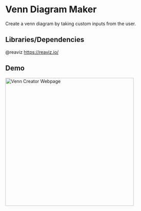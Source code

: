 # Venn Diagram Maker

Create a venn diagram by taking custom inputs from the user.

## Libraries/Dependencies

@reaviz
https://reaviz.io/

## Demo

<img src="venn.jpg" alt="Venn Creator Webpage" width="400"/>
